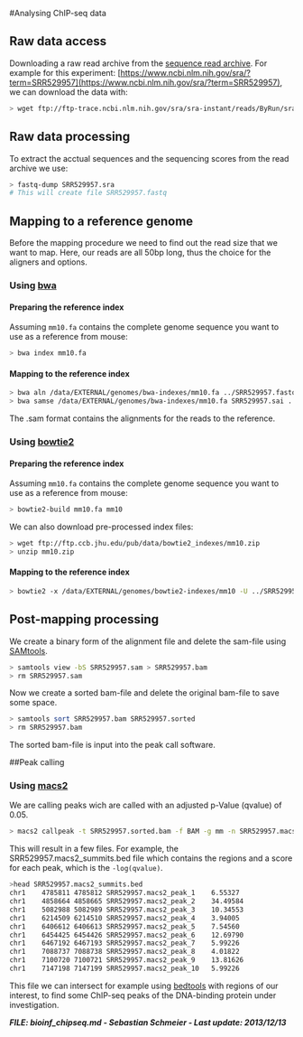 #Analysing ChIP-seq data

## Raw data access

Downloading a raw read archive from the [sequence read archive](https://www.ncbi.nlm.nih.gov/sra).
For example for this experiment: [https://www.ncbi.nlm.nih.gov/sra/?term=SRR529957](https://www.ncbi.nlm.nih.gov/sra/?term=SRR529957), we can download the data with:
```bash
> wget ftp://ftp-trace.ncbi.nlm.nih.gov/sra/sra-instant/reads/ByRun/sra/SRR/SRR529/SRR529957/SRR529957.sra
```

## Raw data processing
To extract the acctual sequences and the sequencing scores from the read archive we use:
```bash
> fastq-dump SRR529957.sra
# This will create file SRR529957.fastq
```

## Mapping to a reference genome

Before the mapping procedure we need to find out the read size that we want to map. Here, our reads are all 50bp long, thus the choice for the aligners and options.

### Using [bwa](http://bio-bwa.sourceforge.net/)

#### Preparing the reference index
Assuming ```mm10.fa``` contains the complete genome sequence you want to use as a reference from mouse:
```bash
> bwa index mm10.fa
```

#### Mapping to the reference index
```bash
> bwa aln /data/EXTERNAL/genomes/bwa-indexes/mm10.fa ../SRR529957.fastq > SRR529957.sai
> bwa samse /data/EXTERNAL/genomes/bwa-indexes/mm10.fa SRR529957.sai ../SRR529957.fastq > SRR529957.sam
```

The .sam format contains the alignments for the reads to the reference.

### Using [bowtie2](http://bowtie-bio.sourceforge.net/bowtie2/index.shtml) 

#### Preparing the reference index
 Assuming ```mm10.fa``` contains the complete genome sequence you want to use as a reference from mouse:
 ```bash
> bowtie2-build mm10.fa mm10
```

We can also download pre-processed index files:
```bash
> wget ftp://ftp.ccb.jhu.edu/pub/data/bowtie2_indexes/mm10.zip
> unzip mm10.zip
```

#### Mapping to the reference index
```bash
> bowtie2 -x /data/EXTERNAL/genomes/bowtie2-indexes/mm10 -U ../SRR529957.fastq -S SRR529957.sam
```

## Post-mapping processing
We create a binary form of the alignment file and delete the sam-file using [SAMtools](http://samtools.sourceforge.net/).
```bash
> samtools view -bS SRR529957.sam > SRR529957.bam
> rm SRR529957.sam
```

Now we create a sorted bam-file and delete the original bam-file to save some space.
```bash
> samtools sort SRR529957.bam SRR529957.sorted
> rm SRR529957.bam
```

The sorted bam-file is input into the peak call software.

##Peak calling

### Using [macs2](https://github.com/taoliu/MACS/tree/master/MACS2)

We are calling peaks wich are called with an adjusted p-Value (qvalue) of 0.05.
```bash
> macs2 callpeak -t SRR529957.sorted.bam -f BAM -g mm -n SRR529957.macs2 -B -q 0.05 2> macs2.stderr &
```

This will result in a few files. For example, the SRR529957.macs2_summits.bed file which contains the regions and a score for each peak, which is the ```-log(qvalue)```.

```bash
>head SRR529957.macs2_summits.bed
chr1    4785811 4785812 SRR529957.macs2_peak_1    6.55327
chr1    4858664 4858665 SRR529957.macs2_peak_2    34.49584
chr1    5082988 5082989 SRR529957.macs2_peak_3    10.34553
chr1    6214509 6214510 SRR529957.macs2_peak_4    3.94005
chr1    6406612 6406613 SRR529957.macs2_peak_5    7.54560
chr1    6454425 6454426 SRR529957.macs2_peak_6    12.69790
chr1    6467192 6467193 SRR529957.macs2_peak_7    5.99226
chr1    7088737 7088738 SRR529957.macs2_peak_8    4.01822
chr1    7100720 7100721 SRR529957.macs2_peak_9    13.81626
chr1    7147198 7147199 SRR529957.macs2_peak_10   5.99226
```

This file we can intersect for example using [bedtools](https://code.google.com/p/bedtools/) with regions of our interest, to  find some ChIP-seq peaks of the DNA-binding protein under investigation.

 


**_FILE: bioinf_chipseq.md - Sebastian Schmeier - Last update: 2013/12/13_**
